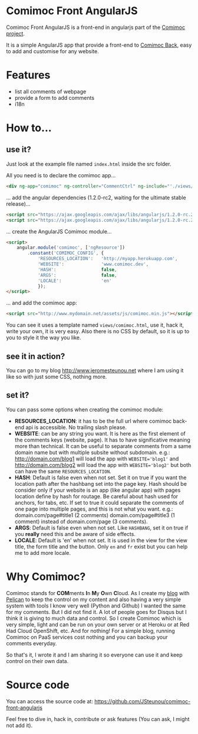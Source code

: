 # Comimoc Front AngularJS

Comimoc Front AngularJS is a front-end in angularjs part of the [Comimoc project](http://www.jeromesteunou.net/pages/comimoc.html).

It is a simple AngularJS app that provide a front-end to [Comimoc Back](https://github.com/JSteunou/comimoc-back), easy to add and customise for any website.


# Features

* list all comments of webpage
* provide a form to add comments
* i18n

# How to...

## use it?

Just look at the example file named `index.html` inside the src folder.

All you need is to declare the comimoc app...

```html
<div ng-app="comimoc" ng-controller="CommentCtrl" ng-include="'./views/comimoc.html'"></div>
```

... add the angular dependencies (1.2.0-rc2, waiting for the ultimate stable release)...

```html
<script src="https://ajax.googleapis.com/ajax/libs/angularjs/1.2.0-rc.2/angular.min.js"></script>
<script src="https://ajax.googleapis.com/ajax/libs/angularjs/1.2.0-rc.2/angular-resource.min.js"></script>
```

... create the AngularJS Comimoc module...

```html
<script>
    angular.module('comimoc', ['ngResource'])
        .constant('COMIMOC_CONFIG', {
            'RESOURCES_LOCATION':   'http://myapp.herokuapp.com',
            'WEBSITE':              'www.comimoc.dev',
            'HASH':                 false,
            'ARGS':                 false,
            'LOCALE':               'en'
            });
</script>
```

... and add the comimoc app:

```html
<script src="http://www.mydomain.net/assets/js/comimoc.min.js"></script>
```

You can see it uses a template named `views/comimoc.html`, use it, hack it, write your own, it is very easy. Also there is no CSS by default, so it is up to you to style it the way you like.

## see it in action?

You can go to my blog http://www.jeromesteunou.net where I am using it like so with just some CSS, nothing more.

## set it?

You can pass some options when creating the comimoc module:

* **RESOURCES\_LOCATION**: it has to be the full url where comimoc back-end api is accessible. No trailing slash please.
* **WEBSITE**: can be any string you want. It is here as the first element of the comments keys (website, page). It has to have significative meaning more than technical. It can be useful to separate comments from a same domain name but with multiple subsite without subdomain. e.g.: http://domain.com/blog1 will load the app with `WEBSITE='blog1'` and http://domain.com/blog2 will load the app with `WEBSITE='blog2'` but both can have the same `RESOURCES_LOCATION`.
* **HASH**: Default is false even when not set. Set it on true if you want the location path after the hashbang set into the page key. Hash should be consider only if your website is an app (like angular app) with pages location define by hash for routage. Be careful about hash used for anchors, for tabs, etc. If set to true it could separate the comments of one page into multiple pages, and this is not what you want. e.g.: domain.com/page#title1 (2 comments) domain.com/page#title3 (1 comment) instead of domain.com/page (3 comments).
* **ARGS**: Default is false even when not set. Like `HASHBANG`, set it on true if you **really** need this and be aware of side effects.
* **LOCALE**: Default is 'en' when not set. It is used in the view for the view title, the form title and the button. Only `en` and `fr` exist but you can help me to add more locale.


# Why Comimoc?

Comimoc stands for **COM**ments **I**n **M**y **O**wn **C**loud. As I create my [blog](http://jeromesteunou.net) with [Pelican](http://docs.getpelican.com/) to keep the control on my content and also having a very simple system with tools I know very well (Python and Github) I wanted the same for my comments. But I did not find it. A lot of people goes for Disqus but I think it is giving to much data and control. So I create Comimoc which is very simple, light and can be run on your own server or at Heroku or at Red Had Cloud OpenShift, etc. And for nothing! For a simple blog, running Comimoc on PaaS services cost nothing and you can backup your comments everyday.

So that's it, I wrote it and I am sharing it so everyone can use it and keep control on their own data.


# Source code

You can access the source code at: https://github.com/JSteunou/comimoc-front-angularjs

Feel free to dive in, hack in, contribute or ask features (You can ask, I might not add it).
